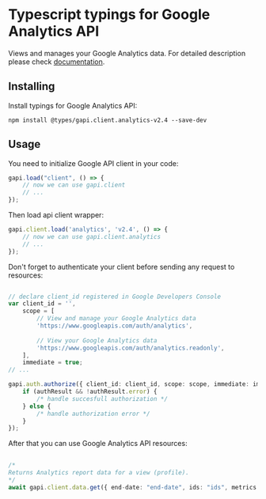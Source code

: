 # Typescript typings for Google Analytics API
Views and manages your Google Analytics data.
For detailed description please check [documentation](https://developers.google.com/analytics/).

## Installing

Install typings for Google Analytics API:
```
npm install @types/gapi.client.analytics-v2.4 --save-dev
```

## Usage

You need to initialize Google API client in your code:
```typescript
gapi.load("client", () => { 
    // now we can use gapi.client
    // ... 
});
```

Then load api client wrapper:
```typescript
gapi.client.load('analytics', 'v2.4', () => {
    // now we can use gapi.client.analytics
    // ... 
});
```

Don't forget to authenticate your client before sending any request to resources:
```typescript

// declare client_id registered in Google Developers Console
var client_id = '',
    scope = [     
        // View and manage your Google Analytics data
        'https://www.googleapis.com/auth/analytics',
    
        // View your Google Analytics data
        'https://www.googleapis.com/auth/analytics.readonly',
    ],
    immediate = true;
// ...

gapi.auth.authorize({ client_id: client_id, scope: scope, immediate: immediate }, authResult => {
    if (authResult && !authResult.error) {
        /* handle succesfull authorization */
    } else {
        /* handle authorization error */
    }
});            
```

After that you can use Google Analytics API resources:

```typescript 
    
/* 
Returns Analytics report data for a view (profile).  
*/
await gapi.client.data.get({ end-date: "end-date", ids: "ids", metrics: "metrics", start-date: "start-date",  });
```